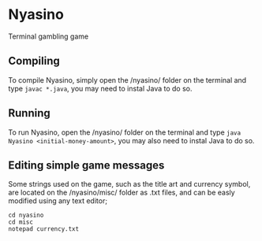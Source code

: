 # Nyasino
Terminal gambling game

## Compiling
To compile Nyasino, simply open the /nyasino/ folder on the terminal and type `javac *.java`, you may need to instal Java to do so.

## Running
To run Nyasino, open the /nyasino/ folder on the terminal and type `java Nyasino <initial-money-amount>`, you may also need to instal Java to do so.

## Editing simple game messages
Some strings used on the game, such as the title art and currency symbol, are located on the /nyasino/misc/ folder as .txt files, and can be easly modified using any text editor;
```
cd nyasino
cd misc
notepad currency.txt
```
